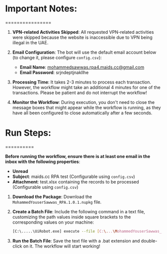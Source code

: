 # Important Notes:
================

1. **VPN-related Activities Skipped**: All requested VPN-related activities were skipped because the website is inaccessible due to VPN being illegal in the UAE.

2. **Email Configuration**: The bot will use the default email account below (to change it, please configure `config.csv`):
    - **Email Name**: mohammedsawwas.rpa4.maids.cc@gmail.com
    - **Email Password**: srjndeptjnakllhe

3. **Processing Time**: It takes 2-3 minutes to process each transaction. However, the workflow might take an additional 4 minutes for one of the transactions. Please be patient and do not interrupt the workflow!

4. **Monitor the Workflow**: During execution, you don't need to close the message boxes that might appear while the workflow is running, as they have all been configured to close automatically after a few seconds.

# Run Steps:
==========

**Before running the workflow, ensure there is at least one email in the inbox with the following properties**:
- **Unread**
- **Subject**: maids.cc RPA test (Configurable using `config.csv`)
- **Attachment**: test.xlsx containing the records to be processed (Configurable using `config.csv`)

1. **Download the Package**: Download the `MohammedYouserSawwas_RPA.1.0.1.nupkg` file.

2. **Create a Batch File**: Include the following command in a text file, customizing the path values inside square brackets to the corresponding values on your machine:
   ```sh
   [C:\.....\UiRobot.exe] execute --file [C:\...\MohammedYouserSawwas_RPA.1.0.1.nupkg]

3. **Run the Batch File**: Save the text file with a .bat extension and double-click on it. The workflow will start working!

